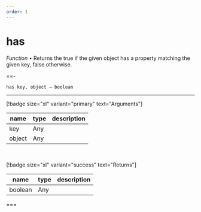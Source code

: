 ```yaml
---
order: 1
---
```

# has

_Function_ &bull; Returns the true if the given object has a property matching the given key, false otherwise.


==- <pre><code>has key, object &rarr; boolean</code></pre>
<hr>

[!badge size="xl" variant="primary" text="Arguments"]

| name | type | description |
|------|------|-------------|
|key|Any||
|object|Any||

<br>

[!badge size="xl" variant="success" text="Returns"]

| name | type | description |
|------|------|-------------|
|boolean|Any||



===



